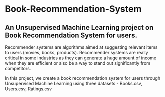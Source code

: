 # Book-Recommendation-System
## An Unsupervised Machine Learning project on Book Recommendation System for users.
Recommender systems are algorithms aimed at suggesting relevant items to users (movies, books, products). Recommender systems are really critical in some industries as they can generate a huge amount of income when they are efficient or also be a way to stand out significantly from competitors.

In this project, we create a book recommendation system for users through Unsupervised Machine Learning using three datasets - Books.csv, Users.csv, Ratings.csv
